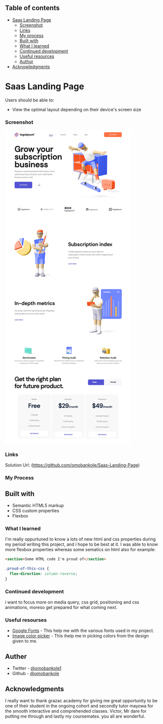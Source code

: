 ## Table of contents


- [Saas Landing Page](#saas-lannding-page)
  - [Screenshot](#screenshot)
  - [Links](#links)
  - [My process](#my-process)
  - [Built with](#built-with)
  - [What I learned](#what-i-learned)
  - [Continued development](#continued-development)
  - [Useful resources](#useful-resources)
  - [Author](#author)
- [Acknowledgments](#acknowledgments)


# Saas Landing Page

Users should be able to:

- View the optimal layout depending on their device's screen size

### Screenshot

![](./Design/My_Result.jpeg)

### Links

Solution Url: (https://github.com/omobankole/Saas-Landing-Page)

### My Process

## Built with

- Semantic HTML5 markup
- CSS custom properties
- Flexbox

### What I learned

I'm really oppurtuned to know a lots of new html and css properties during my period writing this project, and i hope to be best at it. I was able to know more flexbox properties whereas some sematics on html also for example:

```html
<section>Some HTML code I'm proud of</section>
```

```css
.proud-of-this-css {
  flex-direction: column-reverse;
}
```

### Continued development

i want to focus more on media query, css grid, positioning and css animations, moreso get prepared for what coming next.

### Useful resourses

- [Google Fonts](https://www.fonts.google.com) - This help me with the various fonts used in my project.
- [Image color picker](https://www.imagecolorpicker.com) - This ihelp me in picking colors from the design given to me.

## Auther

- Twitter - [@omobankole1](https://www.twitter.com/omobankole1)
- Github - [@omobankole](https://www.github.com/omobankole)

## Acknowledgments
 I really want to thank grazac academy for giving me great opportunity to be one of their student in the ongoing cohort and secondly tutor mayowa for the smooth interactive and comprehended classes. Victor, Mr dare for putting me through and lastly my coursemates. you all are wonderful.